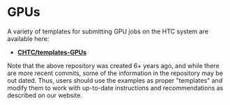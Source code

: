 # GPUs

A variety of templates for submitting GPU jobs on the HTC system are available here: 

* **[CHTC/templates-GPUs](https://github.com/CHTC/templates-GPUs)**

Note that the above repository was created 6+ years ago, and while there are more recent commits, some of the information in the repository may be out dated. 
Thus, users should use the examples as proper "templates" and modify them to work with up-to-date instructions and recommendations as described on our website.


